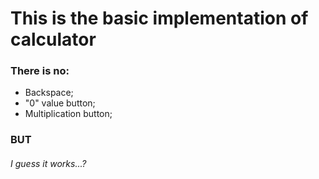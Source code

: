 # This is the basic implementation of calculator

### There is no:

- Backspace;
- "0" value button;
- Multiplication button;

### BUT

###### _I guess it works...?_
